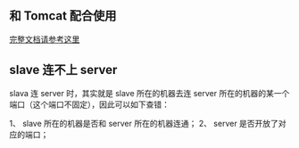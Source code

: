 
## 和 Tomcat 配合使用

[完整文档请参考这里](https://wiki.jenkins.io/display/JENKINS/Tomcat)


## slave 连不上 server

slava 连 server 时，其实就是 slave 所在的机器去连 server 所在的机器的某一个端口（这个端口不固定），因此可以如下查错：

1、 slave 所在的机器是否和 server 所在的机器连通；
2、 server 是否开放了对应的端口；
